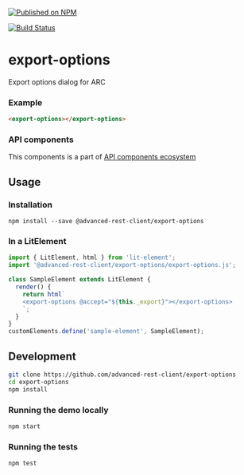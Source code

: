 [![Published on NPM](https://img.shields.io/npm/v/@advanced-rest-client/export-options.svg)](https://www.npmjs.com/package/@advanced-rest-client/export-options)

[![Build Status](https://travis-ci.org/advanced-rest-client/export-options.svg?branch=stage)](https://travis-ci.org/advanced-rest-client/export-options)

# export-options

Export options dialog for ARC

### Example

```html
<export-options></export-options>
```

### API components

This components is a part of [API components ecosystem](https://elements.advancedrestclient.com/)

## Usage

### Installation
```
npm install --save @advanced-rest-client/export-options
```

### In a LitElement

```js
import { LitElement, html } from 'lit-element';
import '@advanced-rest-client/export-options/export-options.js';

class SampleElement extends LitElement {
  render() {
    return html`
    <export-options @accept="${this._export}"></export-options>
    `;
  }
}
customElements.define('sample-element', SampleElement);
```

## Development

```sh
git clone https://github.com/advanced-rest-client/export-options
cd export-options
npm install
```

### Running the demo locally

```sh
npm start
```

### Running the tests
```sh
npm test
```
